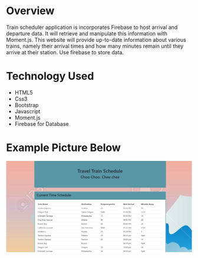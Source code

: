 # Overview

Train scheduler application is incorporates Firebase to host arrival and departure data. It will retrieve and manipulate this information with Moment.js. This website will provide up-to-date information about various trains, namely their arrival times and how many minutes remain until they arrive at their station.
Use firebase to store data.

# Technology Used

* HTML5
* Css3
* Bootstrap
* Javascript
* Moment.js
* Firebase for Database

# Example Picture Below
![](https://github.com/maria341/Train-Scheduler/blob/master/assets/images/Screenshot%201.png)

